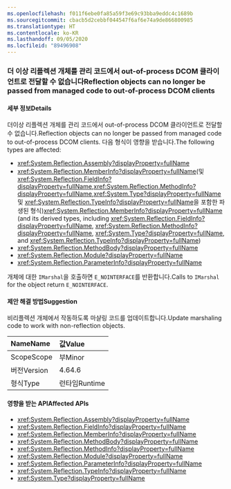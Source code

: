 ```yaml
---
ms.openlocfilehash: f011f6ebe0fa85a59f3e69c93bba9eddc4c1689b
ms.sourcegitcommit: cbacb5d2cebbf044547f6af6e74a9de866800985
ms.translationtype: HT
ms.contentlocale: ko-KR
ms.lasthandoff: 09/05/2020
ms.locfileid: "89496908"
---
```

### <a name="reflection-objects-can-no-longer-be-passed-from-managed-code-to-out-of-process-dcom-clients"></a><span data-ttu-id="728a4-101">더 이상 리플렉션 개체를 관리 코드에서 out-of-process DCOM 클라이언트로 전달할 수 없습니다</span><span class="sxs-lookup"><span data-stu-id="728a4-101">Reflection objects can no longer be passed from managed code to out-of-process DCOM clients</span></span>

#### <a name="details"></a><span data-ttu-id="728a4-102">세부 정보</span><span class="sxs-lookup"><span data-stu-id="728a4-102">Details</span></span>

<span data-ttu-id="728a4-103">더이상 리플렉션 개체를 관리 코드에서 out-of-process DCOM 클라이언트로 전달할 수 없습니다.</span><span class="sxs-lookup"><span data-stu-id="728a4-103">Reflection objects can no longer be passed from managed code to out-of-process DCOM clients.</span></span> <span data-ttu-id="728a4-104">다음 형식이 영향을 받습니다.</span><span class="sxs-lookup"><span data-stu-id="728a4-104">The following types are affected:</span></span>

- <xref:System.Reflection.Assembly?displayProperty=fullName>
- <span data-ttu-id="728a4-105"><xref:System.Reflection.MemberInfo?displayProperty=fullName>(및 <xref:System.Reflection.FieldInfo?displayProperty=fullName>,<xref:System.Reflection.MethodInfo?displayProperty=fullName>,<xref:System.Type?displayProperty=fullName> 및 <xref:System.Reflection.TypeInfo?displayProperty=fullName>을 포함한 파생된 형식)</span><span class="sxs-lookup"><span data-stu-id="728a4-105"><xref:System.Reflection.MemberInfo?displayProperty=fullName> (and its derived types, including <xref:System.Reflection.FieldInfo?displayProperty=fullName>, <xref:System.Reflection.MethodInfo?displayProperty=fullName>, <xref:System.Type?displayProperty=fullName>, and <xref:System.Reflection.TypeInfo?displayProperty=fullName>)</span></span>
- <xref:System.Reflection.MethodBody?displayProperty=fullName>
- <xref:System.Reflection.Module?displayProperty=fullName>
- <xref:System.Reflection.ParameterInfo?displayProperty=fullName>

<span data-ttu-id="728a4-106">개체에 대한 <code>IMarshal</code>을 호출하면 <code>E_NOINTERFACE</code>를 반환합니다.</span><span class="sxs-lookup"><span data-stu-id="728a4-106">Calls to <code>IMarshal</code> for the object return <code>E_NOINTERFACE</code>.</span></span>

#### <a name="suggestion"></a><span data-ttu-id="728a4-107">제안 해결 방법</span><span class="sxs-lookup"><span data-stu-id="728a4-107">Suggestion</span></span>

<span data-ttu-id="728a4-108">비리플렉션 개체에서 작동하도록 마샬링 코드를 업데이트합니다.</span><span class="sxs-lookup"><span data-stu-id="728a4-108">Update marshaling code to work with non-reflection objects.</span></span>

| <span data-ttu-id="728a4-109">Name</span><span class="sxs-lookup"><span data-stu-id="728a4-109">Name</span></span>    | <span data-ttu-id="728a4-110">값</span><span class="sxs-lookup"><span data-stu-id="728a4-110">Value</span></span>       |
|:--------|:------------|
| <span data-ttu-id="728a4-111">Scope</span><span class="sxs-lookup"><span data-stu-id="728a4-111">Scope</span></span>   |<span data-ttu-id="728a4-112">부</span><span class="sxs-lookup"><span data-stu-id="728a4-112">Minor</span></span>|
|<span data-ttu-id="728a4-113">버전</span><span class="sxs-lookup"><span data-stu-id="728a4-113">Version</span></span>|<span data-ttu-id="728a4-114">4.6</span><span class="sxs-lookup"><span data-stu-id="728a4-114">4.6</span></span>|
|<span data-ttu-id="728a4-115">형식</span><span class="sxs-lookup"><span data-stu-id="728a4-115">Type</span></span>|<span data-ttu-id="728a4-116">런타임</span><span class="sxs-lookup"><span data-stu-id="728a4-116">Runtime</span></span>|

#### <a name="affected-apis"></a><span data-ttu-id="728a4-117">영향을 받는 API</span><span class="sxs-lookup"><span data-stu-id="728a4-117">Affected APIs</span></span>

- <xref:System.Reflection.Assembly?displayProperty=fullName>
- <xref:System.Reflection.FieldInfo?displayProperty=fullName>
- <xref:System.Reflection.MemberInfo?displayProperty=fullName>
- <xref:System.Reflection.MethodBody?displayProperty=fullName>
- <xref:System.Reflection.MethodInfo?displayProperty=fullName>
- <xref:System.Reflection.Module?displayProperty=fullName>
- <xref:System.Reflection.ParameterInfo?displayProperty=fullName>
- <xref:System.Reflection.TypeInfo?displayProperty=fullName>
- <xref:System.Type?displayProperty=fullName>

<!--

#### Affected APIs

- `T:System.Reflection.Assembly`
- `T:System.Reflection.FieldInfo`
- `T:System.Reflection.MemberInfo`
- `T:System.Reflection.MethodBody`
- `T:System.Reflection.MethodInfo`
- `T:System.Reflection.Module`
- `T:System.Reflection.ParameterInfo`
- `T:System.Reflection.TypeInfo`
- `T:System.Type`

-->
